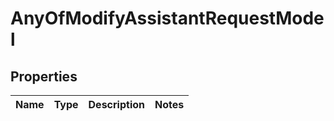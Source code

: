 # AnyOfModifyAssistantRequestModel

## Properties
Name | Type | Description | Notes
------------ | ------------- | ------------- | -------------
